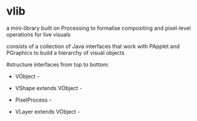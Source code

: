 # vlib
a mini-library built on Processing to formalise compositing and pixel-level operations for live visuals

consists of a collection of Java interfaces that work with PApplet and PGraphics to build a hierarchy of visual objects

#structure
interfaces from top to bottom:

* VObject - 

* VShape extends VObject - 

* PixelProcess - 

* VLayer extends VObject - 